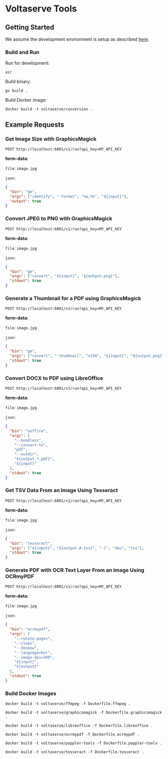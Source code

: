 # Voltaserve Tools

## Getting Started

We assume the development environment is setup as described [here](../DEVELOPMENT.md).

### Build and Run

Run for development:

```shell
air
```

Build binary:

```shell
go build .
```

Build Docker image:

```shell
docker build -t voltaserve/conversion .
```

## Example Requests

### Get Image Size with GraphicsMagick

`POST http://localhost:6001/v1/run?api_key=MY_API_KEY`

**form-data:**

`file`: `image.jpg`

`json`:

```json
{
  "bin": "gm",
  "args": ["identify", "-format", "%w,%h", "${input}"],
  "output": true
}
```

### Convert JPEG to PNG with GraphicsMagick

`POST http://localhost:6001/v1/run?api_key=MY_API_KEY`

**form-data:**

`file`: `image.jpg`

`json`:

```json
{
  "bin": "gm",
  "args": ["convert", "${input}", "${output.png}"],
  "stdout": true
}
```

### Generate a Thumbnail for a PDF using GraphicsMagick

`POST http://localhost:6001/v1/run?api_key=MY_API_KEY`

**form-data:**

`file`: `image.jpg`

`json`:

```json
{
  "bin": "gm",
  "args": ["convert", "-thumbnail", "x250", "${input}", "${output.png}"],
  "stdout": true
}
```

### Convert DOCX to PDF using LibreOffice

`POST http://localhost:6001/v1/run?api_key=MY_API_KEY`

**form-data:**

`file`: `image.jpg`

`json`:

```json
{
  "bin": "soffice",
  "args": [
    "--headless",
    "--convert-to",
    "pdf",
    "--outdir",
    "${output.*.pdf}",
    "${input}"
  ],
  "stdout": true
}
```

### Get TSV Data From an Image Using Tesseract

`POST http://localhost:6001/v1/run?api_key=MY_API_KEY`

**form-data:**

`file`: `image.jpg`

`json`:

```json
{
  "bin": "tesseract",
  "args": ["${input}", "${output.#.tsv}", "-l", "deu", "tsv"],
  "stdout": true
}
```

### Generate PDF with OCR Text Layer From an Image Using OCRmyPDF

`POST http://localhost:6001/v1/run?api_key=MY_API_KEY`

**form-data:**

`file`: `image.jpg`

`json`:

```json
{
  "bin": "ocrmypdf",
  "args": [
    "--rotate-pages",
    "--clean",
    "--deskew",
    "--language=kor",
    "--image-dpi=300",
    "${input}",
    "${output}"
  ],
  "stdout": true
}
```

### Build Docker Images

```shell
docker build -t voltaserve/ffmpeg -f Dockerfile.ffmpeg .
```

```shell
docker build -t voltaserve/graphicsmagick -f Dockerfile.graphicsmagick .
```

```shell
docker build -t voltaserve/libreoffice -f Dockerfile.libreoffice .
```

```shell
docker build -t voltaserve/ocrmypdf -f Dockerfile.ocrmypdf .
```

```shell
docker build -t voltaserve/poppler-tools -f Dockerfile.poppler-tools .
```

```shell
docker build -t voltaserve/tesseract -f Dockerfile.tesseract .
```
